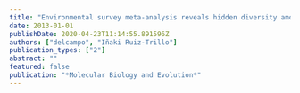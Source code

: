 ```yaml
---
title: "Environmental survey meta-analysis reveals hidden diversity among unicellular opisthokonts"
date: 2013-01-01
publishDate: 2020-04-23T11:14:55.891596Z
authors: ["delcampo", "Iñaki Ruiz-Trillo"]
publication_types: ["2"]
abstract: ""
featured: false
publication: "*Molecular Biology and Evolution*"
---
```


